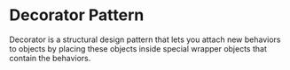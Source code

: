 # Decorator Pattern

Decorator is a structural design pattern that lets you attach
new behaviors to objects by placing these objects
inside special wrapper objects that contain the behaviors.
